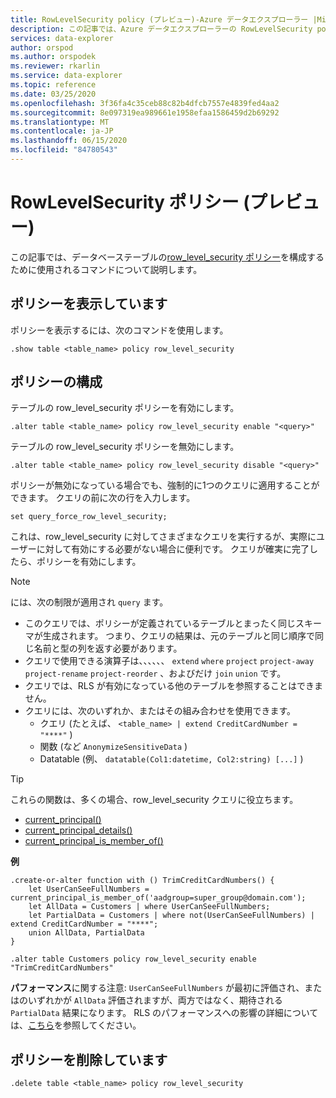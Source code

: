 ```yaml
---
title: RowLevelSecurity policy (プレビュー)-Azure データエクスプローラー |Microsoft Docs
description: この記事では、Azure データエクスプローラーの RowLevelSecurity policy (プレビュー) について説明します。
services: data-explorer
author: orspod
ms.author: orspodek
ms.reviewer: rkarlin
ms.service: data-explorer
ms.topic: reference
ms.date: 03/25/2020
ms.openlocfilehash: 3f36fa4c35ceb88c82b4dfcb7557e4839fed4aa2
ms.sourcegitcommit: 8e097319ea989661e1958efaa1586459d2b69292
ms.translationtype: MT
ms.contentlocale: ja-JP
ms.lasthandoff: 06/15/2020
ms.locfileid: "84780543"
---
```

# <a name="rowlevelsecurity-policy-preview"></a>RowLevelSecurity ポリシー (プレビュー)

この記事では、データベーステーブルの[row_level_security ポリシー](rowlevelsecuritypolicy.md)を構成するために使用されるコマンドについて説明します。

## <a name="displaying-the-policy"></a>ポリシーを表示しています

ポリシーを表示するには、次のコマンドを使用します。

```kusto
.show table <table_name> policy row_level_security
```

## <a name="configuring-the-policy"></a>ポリシーの構成

テーブルの row_level_security ポリシーを有効にします。

```kusto
.alter table <table_name> policy row_level_security enable "<query>"
```

テーブルの row_level_security ポリシーを無効にします。

```kusto
.alter table <table_name> policy row_level_security disable "<query>"
```

ポリシーが無効になっている場合でも、強制的に1つのクエリに適用することができます。 クエリの前に次の行を入力します。

`set query_force_row_level_security;`

これは、row_level_security に対してさまざまなクエリを実行するが、実際にユーザーに対して有効にする必要がない場合に便利です。 クエリが確実に完了したら、ポリシーを有効にします。

> [!NOTE]
> には、次の制限が適用され `query` ます。
>
> * このクエリでは、ポリシーが定義されているテーブルとまったく同じスキーマが生成されます。 つまり、クエリの結果は、元のテーブルと同じ順序で同じ名前と型の列を返す必要があります。
> * クエリで使用できる演算子は、、、、、、 `extend` `where` `project` `project-away` `project-rename` `project-reorder` 、およびだけ `join` `union` です。
> * クエリでは、RLS が有効になっている他のテーブルを参照することはできません。
> * クエリには、次のいずれか、またはその組み合わせを使用できます。
>    * クエリ (たとえば、 `<table_name> | extend CreditCardNumber = "****"` )
>    * 関数 (など `AnonymizeSensitiveData` )
>    * Datatable (例、 `datatable(Col1:datetime, Col2:string) [...]` )

> [!TIP]
> これらの関数は、多くの場合、row_level_security クエリに役立ちます。
> * [current_principal()](../query/current-principalfunction.md)
> * [current_principal_details()](../query/current-principal-detailsfunction.md)
> * [current_principal_is_member_of()](../query/current-principal-ismemberoffunction.md)

**例**

```kusto
.create-or-alter function with () TrimCreditCardNumbers() {
    let UserCanSeeFullNumbers = current_principal_is_member_of('aadgroup=super_group@domain.com');
    let AllData = Customers | where UserCanSeeFullNumbers;
    let PartialData = Customers | where not(UserCanSeeFullNumbers) | extend CreditCardNumber = "****";
    union AllData, PartialData
}

.alter table Customers policy row_level_security enable "TrimCreditCardNumbers"
```

**パフォーマンス**に関する注意: `UserCanSeeFullNumbers` が最初に評価され、またはのいずれかが `AllData` 評価されますが、両方ではなく、期待される `PartialData` 結果になります。
RLS のパフォーマンスへの影響の詳細については、[こちら](rowlevelsecuritypolicy.md#performance-impact-on-queries)を参照してください。

## <a name="deleting-the-policy"></a>ポリシーを削除しています

```kusto
.delete table <table_name> policy row_level_security
```
